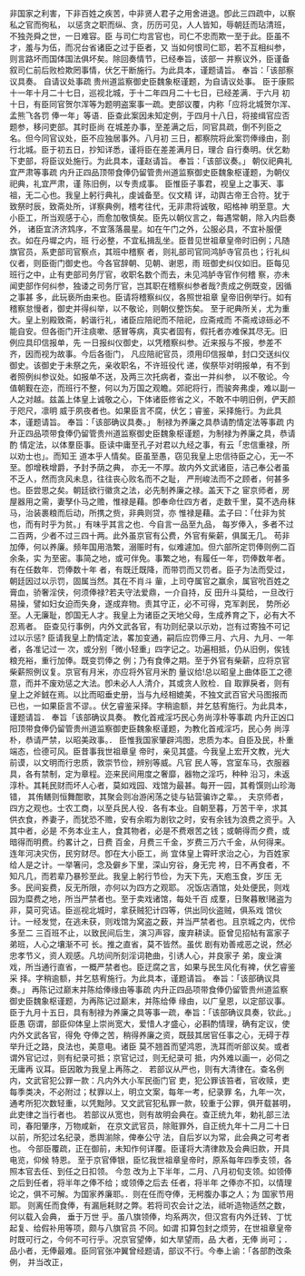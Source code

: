 <!-- { "loadSidebar": true } -->
非国家之利害，下非百姓之疾苦，中非贤人君子之用舍进退。卽此三四疏中，以察私之官而徇私，
以惩贪之职而纵、贪，历历可见，人人皆知，辱朝廷而玷清班，不独尧舜之世，一日难容。臣
与司仁均言官也，司仁不忠而欺一至于此。臣虽不才，羞与为伍，而况台省诸臣之过于臣者，又
当如何恨司仁耶，若不互相纠参，则言路坏而国体国法俱坏矣。除回奏情节，已经奉旨，该部一
并察议外，臣谨备叙司仁前后败检欺罔事情，伏乞干断施行。为此具本，谨题请旨。
奉旨：「该部察议具奏。
自请议处事疏
贵州道监察御史臣魏象枢谨题，为自请议处事。
臣于康熙十一年十月二十七日，巡视北城，于十二年四月二十七日，已经差满．于六月
初十日，有臣同官贺尔浑等为题明盗案事一疏。吏部议覆，内称「应将北城贺尔浑、孟熊飞各罚
俸一年」等语．臣查此案因未知定例，于四月十八日，将接缉官应否题参，移问吏部。其时臣尚
在城差办事，至差满之后，同官具疏，倒不列臣之名。但今同官议处，臣不应独居事外。八月初
三日，都察院将此案罚俸缘由，剳行北城。臣于初五日，抄知详悉，谨将臣在差差满月日，理合
自行奏明。伏乞勅下吏部，将臣议处施行。为此具本，谨赵请旨。
奉旨：「该部议奏。」
朝仪祀典礼宜严肃等事疏
内升正四品顶带食俸仍留管贵州道监察御史臣魏象枢谨题，为朝仪祀典，礼宜严肃，谨
陈旧例，以专责成事。
臣惟臣子事君，视皇上之事天、事祖，无二心也。我皇上躬行典礼，虔诚备至。仪文精
详，动舆古帝王合符。犹于致祭时辰，致斋处所，详察典例，稽考往代，无非肃将诚敬，昭格神
明至意。大小臣工，所当观感于心，而愈加敬慎矣。臣先以朝仪言之，每遇常朝，除入内启奏外，
诸臣宜济济鸩序，不宜落落晨星。如在午门之外，公服必具，不宜补服便衣。如在丹墀之内，班
行必整，不宜私揖乱坐。臣昔见世祖章皇帝时旧例；凡随旗官员，系吏部司官察点，其班中稽察
者，则礼部司官同鸿胪寺官员也；行礼纠仪者，则臣衙门御史也。今各官辞朝、见朝、谢恩，雨
班御史纠仪如旧。臣每见班行之中，止有吏部司务厅官，收职名数个而去，未见鸿胪寺官作何稽
察，亦未闻吏部作何纠参，独诿之司务厅官，岂其职在稽察纠参者哉?责成之例既变，因循之事甚
多，此玩亵所由来也。臣请将稽察纠仪，各照世祖章
皇帝旧例举行。如有稽察怠慢者，御史并得纠举，以不敬论，则朝仪整饬矣。
至于祀典所关，尤为重大。皇上别殿致斋，躬谐行礼，诸臣应陪祀而不陪祀，应斋戒而
不斋戒谅砾必不能自安。但各衙门开注痰嗽、感冒等病，真实者固有，假托者亦难保其尽无。旧
例应具印信报单，先
一日报纠仪御史，以凭稽察纠参。近来报与不报，参差不齐，因而视为故事。今后各衙门，
凡应陪祀官员，须用印信报单，封口交送纠仪御史。该御史于未祭之先，亲收职名，不许班役代
递，俟祭毕对明报单，有不到者照例纠参议处。如报单不送，及两三次托病者，查出一并纠参，
以不敬论。今值朝觐在迩，而班行不整，何以为万国之观瞻。郊祀将行，而骏奔弗虔，难以副一
人之对越。兹盖上体皇上诚敬之心，下体诸臣修省之义，不敢不中明旧例，俨天颜于咫尺，凛明
威于夙夜者也。如果臣言不腐，伏乞；睿鉴，采择施行。为此具本，谨题请旨。
奉旨：「该部确议具奏。」
制禄为养廉之具恭请酌情定法等事疏
内升正四品项带食俸仍留管贵州道监察御史臣魏象枢谨题，为制禄为养廉之具，恭请酌
情定法，以体羣臣事。臣读中庸至孔子对君以九经之事，有云「忠信重禄，所以劝士也」。而知王
道本乎人情矣。臣虽至愚，窃见我皇上忠信待臣之心，无一不至。卽增秩增爵，予封予荫之典，
亦无一不厚。故内外文武诸臣，洁己奉公者虽不乏人，然而贪风未息，往往丧心败名而不之耻，
严刑峻法而不之顾者，何甚多也。臣尝思之矣。朝廷欲行徽贪之法，必先制养廉之禄。盖天下之
宦京师者，房屋器用之需，妻孥仆马之赡，惟禄是藉。卽奉命仕四方者，走数千里，莫不选舟秣
马，治装裹粮而后动，所携之赀，非典则贷，亦
惟禄是藉。孟子曰：「仕非为贫也，而有时乎为贫。」有味乎其言之也．今自言一品至九品，
每岁俸入，多者不过二百两，少者不过三四十两。此外虽京官有公费，外官有柴薪，俱属无几。
苟非加俸，何以养廉。频年国用浩繁，溺赈时有，似难遽加。但六部所定罚俸则例二百余条，实
为至密。事简之地，或可伴免。事繁之地，有履任一年，罚俸数年者。有在任数年．罚俸数十年
者，有既迁既降，而带罚而又罚者。臣子为法而受过，朝廷因过以示罚，固属当然。其在不肖斗
軰，上司夺属官之赢余，属官吮百姓之膏血，骄奢淫侠，何须俸禄?若夫守法爱鼎，一介自持，反
田升斗莫给，一旦改行易操，譬如妇女迫而失身，遂成弃物。责其守正，必不可得，克军剥民，
势所必至。人无廉耻，卽国无人才。我皇上为诸臣之天地父母，生成养育之下，必有大不忍焉者。
臣查见行事例，内外文武各官，有功则纪录以示劝，岂有过寄独不可记过以示惩?
臣请我皇上酌情定法，畧加变通，嗣后应罚俸三月、六月、九月、一年者，各准记过一
次，或分别「微小轻重」四字记之。功遍相抵，仍从旧例，俟钱粮充裕，重行加俸。既变罚俸之
例；乃有食俸之期。至于外官有柴薪，应将京官柴薪照例议复。京官有月米，亦应将外官月米酌
量议给!总以昭皇上曲体臣工之德意，而并不废劝惩之大法。卽未必人人清介，其或贪人败检．自
取罪戾者，则有皇上之斧銊在焉。以比而昭垂史册，当与九经相媲美，不独文武百官犬马图报而
已也，一如果臣言不谬。。伏乞睿鉴采择。字稍逾额，并乞慈宥施行。为此具本，谨题请旨．
奉旨「该部确议具奏。
教化首戒淫巧民心务尚淳朴等事疏
内升正凶口阳顶带食俸仍留管贵州道监察御吏臣魏象枢谨题，为教化首戒淫巧，民心务
尚淳朴，恭请严禁，以昭美政事。．
臣惟我国家肇辟鸿图，忠质为本。自臣及民，朴重端态，俭德可风。臣昔事我世祖章皇
帝时，亲见其盛。今我皇上宏开文教，光大前谟，以文明而行忠质，敦崇节俭，辨别等威。凡官
民人等，宫室车马，衣服器具，各有禁制，定为章程。迩来民间用度之奢靡，器物之淫巧，种种
沿习，未返淳朴。其耗民财而坏人心者，莫如戏园、戏馆为最甚。每开一园，其肴馔则山珍海错，
其侑鳝则恒舞酣歌，其聚会则冶游闲荡之徒与钻营骗诈之辈。，
夫京师者，四方之观也。士农工商，以至兵民人役．各有本业。自朝至暮，万苦干辛，求其
供衣食，养妻子，而犹恐不赡，安有余暇为剧钦之时，安有余钱为浪费之资乎。入其中者，必是
不务本业主人，食其物者，必是不费艰苦之钱；或朝得而夕费，或暗得而明费。约畧计之，日费
百金，月费三千金，岁费三万六千金，从何得来。连年河决灾伤，民穷财尽。卽在大小臣工，尚
宜体皇上霄旰求治之心，为百姓家给人是之计。一举箸问，念及僻乡下里，深山穷谷，身无完
袴，日不再食者，不知凡几，而若辈乃暴殄至此。我皇上躬行节俭，为天下先，天庖玉食，岁压
无多。民间妄费，反无所限，亦何以为四方之观耶。
况饭店酒馆，处处便民，则戏园为糜费之地，所当严禁者也。至于卖戏诸馆，每处千百
成羣，日聚暮散!赌盗为非，莫可究诘。臣巡视北城时，拿获贼犯计四等，供出同伙盗贼，俱系戏
馆伙计。一经发觉，在逃未获，则戏馆为窝盗之薮，并当严禁者也。且京城之内，优伶多至二
三百班不止，以致民间后生，演习声容，废弃耕读。臣曾见招帖有富家子弟班，人心之壤渐不可
长。推之直省，莫不皆然。虽优
剧有劝善戒恶之说，然必忠孝节义，资人观感。凡坊间所刻淫词艳曲，引诱人心，并良家子
弟，废业演戏，所当通行直省，一概严禁者也。臣迂腐之言，如果与民生风化有裨，伏乞睿鉴采
择。字稍逾额，并乞慈宥施行。为此具本，谨题请旨。
奉旨：「该部确议具奏。」
再陈记过巅末并陈给俸缘由等事疏
内升正四品项带食俸仍留管贵州道监察御史臣魏象枢谨题，为再陈记过巅末，并陈给俸
缘由，以广皇恩，以定部议事。
臣于九月十五日，具有制禄为养廉之具等事一疏，奉旨：「该部确议具奏，钦此。」臣愚
窃谓，部臣仰体皇上崇尚宽大，爱惜人才盛心，必斟酌情理，确有定议，使内外文武各官，得免
夺俸之苦，稍得养廉之资，既鼓其居官任事之心，无碍于荐举升迁之路，良法也，美意电。诸臣
莫不翘首而望鸿恩，洗耳而听部议矣。或者谓外官记过，则有纪录可抵；京官记过，则无纪录可
抵，内外难以画一，必伺之无庸再
议耳。臣因敢为我皇上再陈之．
若部议从严也，则有大清律在。查名例内，文武官犯公罪一款：凡内外大小军民衙门官
吏，犯公罪该笞者，官收赎，吏每季类决，不必附过；杖罪以上，明立文案，每年一考，纪录罪
名，九年一次，通考所犯次数轻重，以凭黜陟。又文武官犯私罪一款，较重于公罪，俱开载甚明，
此吏律之当行者也。
若部议从宽也，则有故明会典在。查正统九年，勅礼部三法司，春阳肇序，万物咸新，
在京文武官员，除赃罪外，自正统九年十二月二十日以前，所犯过名纪录，悉舆湔除，俾奉公守
法，自后岁以为常，此会典之可考者也。
今部臣覆疏，正在御前，未知作何详覆。臣谨将大清律款及会典旧款，开具电览，仰候
特恩。
至于京官俸银，臣忆我世祖章皇帝时，原系每年四季支领，各照本官去任、到任之日扣领。
今忽
改为上下半年，二月、八月初旬支领。如领俸之后到任者，将半年之俸不给；或领俸之后去
任者，将半年
之俸亦不扣，以情理论之，俱不可解。为国家养廉耶。．则在任而夺俸，无枵腹办事之人；为
国家节用耶。
则离任而食俸，有漏巵耗财之弊。若将司农会计之法，祗听造物适然之数，何以载入会典，
垂于万世
乎。虽八旗领俸，均系两次，但汉宫有内外迁转、丁忧起复、给假补用等项，颇与八旗官员
不同。如谓
扣算包封之烦劳，在世祖章皇帝时既可行之，今何不可行乎。况京官望俸，如大旱望雨，品
大者，无俸
尚可；．品小者，无俸最难。臣同官张冲翼曾经题请，部议不行。今奉上谕：「各部酌改条例，
并当改正，
